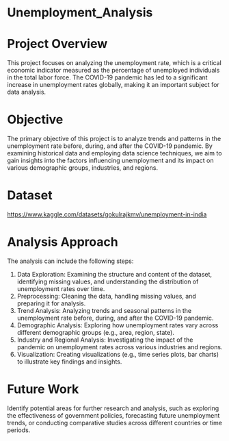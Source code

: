 # Unemployment_Analysis
# Project Overview
This project focuses on analyzing the unemployment rate, which is a critical economic indicator measured as the percentage of unemployed individuals in the total labor force. The COVID-19 pandemic has led to a significant increase in unemployment rates globally, making it an important subject for data analysis.

# Objective
The primary objective of this project is to analyze trends and patterns in the unemployment rate before, during, and after the COVID-19 pandemic. By examining historical data and employing data science techniques, we aim to gain insights into the factors influencing unemployment and its impact on various demographic groups, industries, and regions.

# Dataset
https://www.kaggle.com/datasets/gokulrajkmv/unemployment-in-india

# Analysis Approach
The analysis can include the following steps:

1. Data Exploration: Examining the structure and content of the dataset, identifying missing values, and understanding the distribution of unemployment rates over time.
2. Preprocessing: Cleaning the data, handling missing values, and preparing it for analysis.
3. Trend Analysis: Analyzing trends and seasonal patterns in the unemployment rate before, during, and after the COVID-19 pandemic.
4. Demographic Analysis: Exploring how unemployment rates vary across different demographic groups (e.g., area, region, state).
5. Industry and Regional Analysis: Investigating the impact of the pandemic on unemployment rates across various industries and regions.
6. Visualization: Creating visualizations (e.g., time series plots, bar charts) to illustrate key findings and insights.

# Future Work
Identify potential areas for further research and analysis, such as exploring the effectiveness of government policies, forecasting future unemployment trends, or conducting comparative studies across different countries or time periods.
